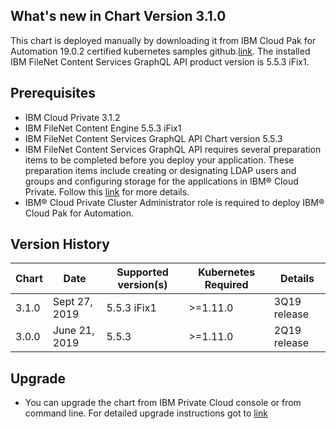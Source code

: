 [//]: # (Licensed Materials - Property of IBM)
[//]: # (5737-I23)
[//]: # (\(C\) Copyright IBM Corporation 2016-2019 All Rights Reserved.)
[//]: # (US Government Users Restricted Rights - Use, duplication or)
[//]: # (disclosure restricted by GSA ADP Schedule Contract with IBM Corp.)


## What's new in Chart Version 3.1.0
This chart is deployed manually by downloading it from IBM Cloud Pak for Automation 19.0.2 certified kubernetes samples github.[link](https://github.com/dbamc/cert-kubernetes). The installed IBM FileNet Content Services GraphQL API product version is 5.5.3 iFix1. 


## Prerequisites
- IBM Cloud Private 3.1.2
- IBM FileNet Content Engine 5.5.3 iFix1
- IBM FileNet Content Services GraphQL API Chart version 5.5.3
- IBM FileNet Content Services GraphQL API requires several preparation items to be completed before you deploy your application. These preparation items include creating or designating LDAP users and groups and configuring storage for the applications in IBM® Cloud Private.  Follow this [link](https://www.ibm.com/support/knowledgecenter/SSYHZ8_19.0.x/com.ibm.dba.install/topics/tsk_prepare_ecm.html) for more details.
- IBM® Cloud Private Cluster Administrator role is required to deploy IBM® Cloud Pak for Automation.

## Version History
| Chart | Date | Supported version(s) | Kubernetes Required | Details |
| ----- | ---- | ------------------------------------ | ------------------- | ------- | 
| 3.1.0 | Sept 27, 2019| 5.5.3 iFix1 | >=1.11.0 | 3Q19 release |
| 3.0.0 | June 21, 2019| 5.5.3 | >=1.11.0 | 2Q19 release |


## Upgrade

- You can upgrade the chart from IBM Private Cloud console or from command line. For detailed upgrade instructions got to [link](https://www.ibm.com/support/knowledgecenter/SSYHZ8_19.0.x/com.ibm.dba.upgrading/topics/con_upgrading.html) 

